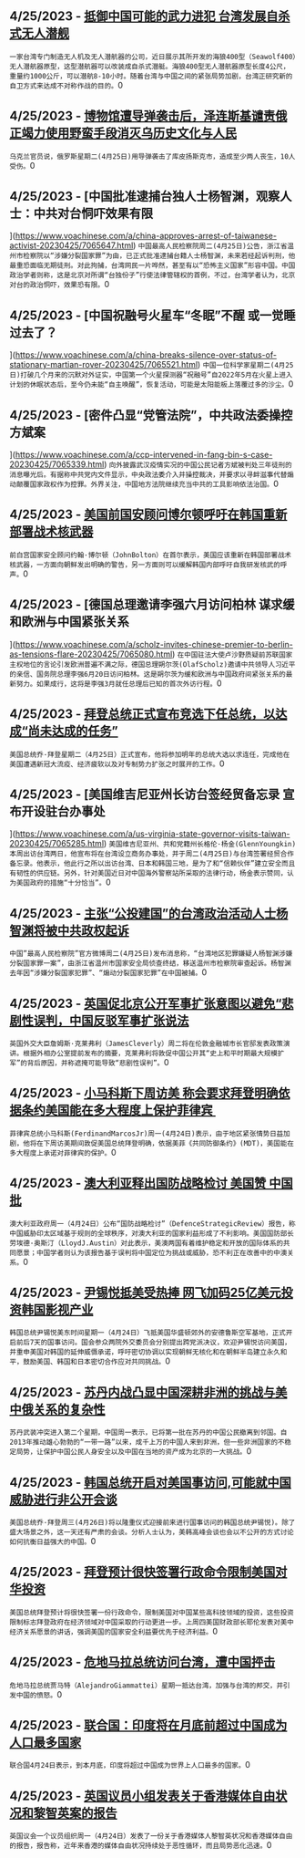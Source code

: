 
  ## 4/25/2023 - [抵御中国可能的武力进犯  台湾发展自杀式无人潜舰](https://www.voachinese.com/a/taiwan-develops-unmanned-submarine-amid-tensions-with-china-20230426/7065828.html)
 ```一家台湾专门制造无人机及无人潜航器的公司，近日展示其所开发的海狼400型（Seawolf400）无人潜航器原型，这型潜航器可以改装成自杀式潜艇。海狼400型无人潜航器原型长度4公尺，重量约1000公斤，可以潜航8-10小时。随着台湾与中国之间的紧张局势加剧，台湾正研究新的自卫方式来达成不对称作战的目的。```0
  ## 4/25/2023 - [博物馆遭导弹袭击后，泽连斯基谴责俄正竭力使用野蛮手段消灭乌历史文化与人民](https://www.voachinese.com/a/ukraine-says-russian-missile-hit-kupiansk-museum-20230425/7065823.html)
 ```乌克兰官员说，俄罗斯星期二(4月25日)用导弹袭击了库皮扬斯克市，造成至少两人丧生，10人受伤。```0
  ## 4/25/2023 - [中国批准逮捕台独人士杨智渊，观察人士：中共对台恫吓效果有限



](https://www.voachinese.com/a/china-approves-arrest-of-taiwanese-activist-20230425/7065647.html)
 ```中国最高人民检察院周二(4月25日)公告，浙江省温州市检察院以“涉嫌分裂国家罪”为由，已正式批准逮捕台籍人士杨智渊，未来若经起诉判刑，他最重恐面临无期徒刑。对此拘捕，台湾网民一片哗然，甚至有以“恐怖主义国家”形容中国。中国政治学者则称，这是北京对所谓“台独份子”行使法律管辖权的首例，不过，台湾学者认为，北京对台的政治恫吓，效果恐有限。```0
  ## 4/25/2023 - [中国祝融号火星车“冬眠”不醒 或一觉睡过去了？

](https://www.voachinese.com/a/china-breaks-silence-over-status-of-stationary-martian-rover-20230425/7065521.html)
 ```中国一位科学家星期二(4月25日)打破几个月来的沉默对外证实，中国第一个火星探测器“祝融号”自2022年5月在火星上进入计划的休眠状态后，至今仍未能“自主唤醒”，恢复活动，可能是太阳能板上落覆过多的沙尘。```0
  ## 4/25/2023 - [密件凸显“党管法院”，中共政法委操控方斌案

](https://www.voachinese.com/a/ccp-intervened-in-fang-bin-s-case-20230425/7065339.html)
 ```向外披露武汉疫情实况的中国公民记者方斌被判处三年徒刑的消息曝光后。有据称中共党内文件显示，中央政法委介入并操控裁决，并要求以寻衅滋事代替煽动颠覆国家政权作为控罪。外界关注，中国地方法院继续充当中共的工具影响依法治国。```0
  ## 4/25/2023 - [美国前国安顾问博尔顿呼吁在韩国重新部署战术核武器](https://www.voachinese.com/a/bolton-calls-for-redeploying-tactical-nuclear-weapons-in-south-korea-042523/7065422.html)
 ```前白宫国家安全顾问约翰·博尔顿（JohnBolton）在首尔表示，美国应该重新在韩国部署战术核武器，一方面向朝鲜发出明确的警告，另一方面则可以缓解韩国内部呼吁自我研发核武的呼声。```0
  ## 4/25/2023 - [德国总理邀请李强六月访问柏林 谋求缓和欧洲与中国紧张关系

](https://www.voachinese.com/a/scholz-invites-chinese-premier-to-berlin-as-tensions-flare-20230425/7065080.html)
 ```在中国驻法大使卢沙野质疑前苏联国家主权地位的言论引发欧洲普遍不满之际，德国总理朔尔茨(OlafScholz)邀请中共领导人习近平的亲信、国务院总理李强6月20日访问柏林。这是朔尔茨为缓和欧洲与中国政府间紧张关系的最新努力。如果成行，这将是李强3月就任总理后已知的首次外访行程。```0
  ## 4/25/2023 - [拜登总统正式宣布竞选下任总统，以达成“尚未达成的任务”](https://www.voachinese.com/a/biden-announces-reelection-bid-saying-battle-for-nation-s-soul-isn-t-complete--20230425/7065244.html)
 ```美国总统乔·拜登星期二（4月25日）正式宣布，他将参加明年的总统大选以求连任，完成他在美国遭遇新冠大流疫、经济疲软以及对专制势力扩张之时展开的工作。```0
  ## 4/25/2023 - [美国维吉尼亚州长访台签经贸备忘录 宣布开设驻台办事处



 ](https://www.voachinese.com/a/us-virginia-state-governor-visits-taiwan-20230425/7065285.html)
 ```美国维吉尼亚州、共和党籍州长格伦·杨金(GlennYoungkin)本周出访台湾两日，他宣布将在台湾设立商务办事处，并于周二(4月25日)与台湾签署经贸合作备忘录。他表示，他此行之所以出访台湾、日本和韩国三地，是为了和“信赖伙伴”建立安全而且有韧性的供应链。另外，针对美国近日对中国海外警察站所采取的法律行动，杨金表示赞同，认为美国政府的措施“十分恰当”。```0
  ## 4/25/2023 - [主张“公投建国”的台湾政治活动人士杨智渊将被中共政权起诉](https://www.voachinese.com/a/taiwan-activist-yang-to-be-indicted-in-china-20230425/7065043.html)
 ```中国”最高人民检察院”官方微博周二(4月25日)发布消息称，“台湾地区犯罪嫌疑人杨智渊涉嫌分裂国家罪一案”，由浙江省温州市国家安全局侦查终结，移送温州市检察院审查起诉。杨智渊去年因“涉嫌分裂国家犯罪”、“煽动分裂国家犯罪”在中国被捕。```0
  ## 4/25/2023 - [英国促北京公开军事扩张意图以避免“悲剧性误判，中国反驳军事扩张说法](https://www.voachinese.com/a/britain-warns-china-risk-tragic-miscalculation-20230425/7065012.html)
 ```英国外交大臣詹姆斯·克莱弗利（JamesCleverly）周二将在伦敦金融城市长官邸发表政策演讲。根据外相办公室提前发布的摘要，克莱弗利将敦促中国公开其“史上和平时期最大规模扩军”的背后原因，并称遮掩可能导致“悲剧性误判”。```0
  ## 4/25/2023 - [小马科斯下周访美 称会要求拜登明确依据条约美国能在多大程度上保护菲律宾 ](https://www.voachinese.com/a/manila-seeks-clarity-with-us-defense-aid-when-under-threat-20230425/7064999.html)
 ```菲律宾总统小马科斯(FerdinandMarcosJr)周一(4月24日)表示，由于地区紧张情势日益加剧，他将在下周访美期间敦促美国总统拜登明确，依据美菲《共同防御条约》(MDT)，美国能在多大程度上承诺对菲律宾的保护。```0
  ## 4/25/2023 - [澳大利亚释出国防战略检讨 美国赞 中国批](https://www.voachinese.com/a/reactions-to-australia-defense-review-20230425/7064961.html)
 ```澳大利亚政府周一（4月24日）公布“国防战略检讨”（DefenceStrategicReview）报告，称中国威胁印太区域基于规则的全球秩序，对澳大利亚的国家利益形成了不利影响。美国国防部长劳埃德·奥斯汀（LloydJ.Austin）对此表示，美澳两国有着维护稳定和开放的国际体系的共同愿景；中国学者则认为该报告基于误判将中国定位为挑战或威胁，恐不利正在改善中的中澳关系。```0
  ## 4/25/2023 - [尹锡悦抵美受热捧 网飞加码25亿美元投资韩国影视产业](https://www.voachinese.com/a/yoon-arrives-in-us-for-much-anticipated-visit-20230425/7064954.html)
 ```韩国总统尹锡悦美东时间星期一（4月24日）飞抵美国华盛顿郊外的安德鲁斯空军基地，正式开启前后7天的国事访问。国会参众两院外交委员会分别提出跨党派决议，欢迎尹锡悦访问美国，并重申美国对韩国的延伸威慑承诺，呼吁密切协调以实现朝鲜无核化和在朝鲜半岛建立永久和平，鼓励美国、韩国和日本密切合作应对共同挑战。```0
  ## 4/25/2023 - [苏丹内战凸显中国深耕非洲的挑战与美中俄关系的复杂性](https://www.voachinese.com/a/sudan-conflict-highlights-china-challenges-20230425/7064437.html)
 ```苏丹武装冲突进入第二个星期，中国周一表示，已将第一批在苏丹的中国公民撤离到邻国。自2013年推动雄心勃勃的“一带一路”以来，成千上万的中国人来到非洲，但一些非洲国家的不稳定局势，让保护中国公民人身安全以及中国在当地的资产成为北京的一大挑战。```0
  ## 4/25/2023 - [韩国总统开启对美国事访问,可能就中国威胁进行非公开会谈](https://www.voachinese.com/a/us-south-korea-state-visit-could-feature-quiet-talks-on-china-20230424/7064837.html)
 ```美国总统乔·拜登周三(4月26日)将以隆重仪式迎接前来进行国事访问的韩国总统尹锡悦)。除了盛大场景之外，这一天还有严肃的会谈。分析人士认为，美韩高峰会谈也会以不公开的方式讨论如何抗衡日益强大的中国。```0
  ## 4/25/2023 - [拜登预计很快签署行政命令限制美国对华投资](https://www.voachinese.com/a/biden-to-limit-us-investment-in-china-20230424/7064815.html)
 ```美国总统拜登预计将很快签署一份行政命令，限制美国对中国某些高科技领域的投资，这些投资限制标志拜登政府在经济领域对中国采取的行动更进一步。上周四美国财政部长耶伦发表对美中经济关系愿景的讲话，强调美国的国家安全利益要优先于经济利益。```0
  ## 4/25/2023 - [危地马拉总统访问台湾，遭中国抨击](https://www.voachinese.com/a/guatemalan-president-visits-taiwan-20230424/7064446.html)
 ```危地马拉总统贾马特（AlejandroGiammattei）星期一抵达台湾，加强与台湾的邦交，并引发中国的愤怒。```0
  ## 4/25/2023 - [联合国：印度将在月底前超过中国成为人口最多国家](https://www.voachinese.com/a/india-to-surpass-china-as-most-populous-country-by-month-s-end-20230424/7064826.html)
 ```联合国4月24日表示，到本月底，印度将超过中国成为世界上人口最多的国家。```0
  ## 4/25/2023 - [英国议员小组发表关于香港媒体自由状况和黎智英案的报告](https://www.voachinese.com/a/appg-report-on-media-freedom-in-hong-kong-20230424/7064430.html)
 ```英国议会一个议员组织周一（4月24日）发表了一份关于香港媒体人黎智英状况和香港媒体自由的报告，报告称，近年来香港的媒体自由状况持续处于恶性循环，而且局势恶化迅速。```0